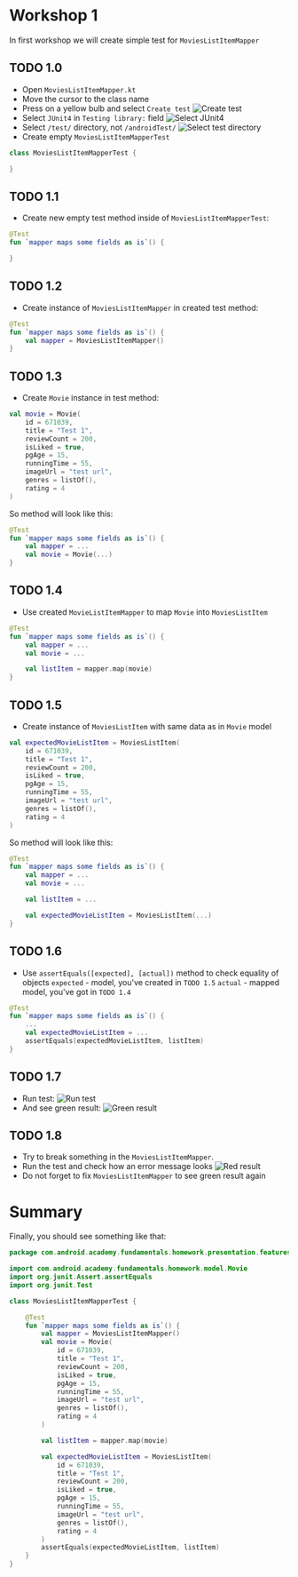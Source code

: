 # Workshop 1

In first workshop we will create simple test for `MoviesListItemMapper`

## TODO 1.0

- Open `MoviesListItemMapper.kt`
- Move the cursor to the class name
- Press on a yellow bulb and select `Create test`
![Create test](images/w1-p1-bulb.png)
- Select `JUnit4` in `Testing library:` field
![Select JUnit4](images/w1-p2-juni4.png)
- Select `/test/` directory, not `/androidTest/`
![Select test directory](images/w1-p3-test-package.png)
- Create empty  `MoviesListItemMapperTest`

```kotlin 
class MoviesListItemMapperTest {

}
```

## TODO 1.1

- Create new empty test method inside of `MoviesListItemMapperTest`:

```kotlin 
@Test
fun `mapper maps some fields as is`() {

}
```

## TODO 1.2

- Create instance of `MoviesListItemMapper` in created test method:

```kotlin 
@Test
fun `mapper maps some fields as is`() {
    val mapper = MoviesListItemMapper()
}
 ```

## TODO 1.3

- Create `Movie` instance in test method:

```kotlin
val movie = Movie(
    id = 671039,
    title = "Test 1",
    reviewCount = 200,
    isLiked = true,
    pgAge = 15,
    runningTime = 55,
    imageUrl = "test url",
    genres = listOf(),
    rating = 4
)
```

So method will look like this:

```kotlin
@Test
fun `mapper maps some fields as is`() {
    val mapper = ...
    val movie = Movie(...)
}
```

## TODO 1.4

- Use created `MovieListItemMapper` to map `Movie` into `MoviesListItem`

```kotlin
@Test
fun `mapper maps some fields as is`() {
    val mapper = ...
    val movie = ...

    val listItem = mapper.map(movie)
}
```

## TODO 1.5

- Create instance of `MoviesListItem` with same data as in `Movie` model

```kotlin
val expectedMovieListItem = MoviesListItem(
    id = 671039,
    title = "Test 1",
    reviewCount = 200,
    isLiked = true,
    pgAge = 15,
    runningTime = 55,
    imageUrl = "test url",
    genres = listOf(),
    rating = 4
)
```

So method will look like this:

```kotlin
@Test
fun `mapper maps some fields as is`() {
    val mapper = ...
    val movie = ...

    val listItem = ...

    val expectedMovieListItem = MoviesListItem(...)
}
```

## TODO 1.6

- Use `assertEquals([expected], [actual])`  method to check equality of objects
`expected` - model, you've created in `TODO 1.5`
`actual` - mapped model, you've got in `TODO 1.4`

```kotlin
@Test
fun `mapper maps some fields as is`() {
    ...
    val expectedMovieListItem = ...
    assertEquals(expectedMovieListItem, listItem)
}
```

## TODO 1.7

- Run test:
![Run test](images/w1-p4-run-test.png)
- And see green result:
![Green result](images/w1-p5-green.png)
  
## TODO 1.8

- Try to break something in the  `MoviesListItemMapper`.
- Run the test and check how an error message looks
![Red result](images/w1-p6-red.png)
- Do not forget to fix `MoviesListItemMapper` to see green result again

# Summary

Finally, you should see something like that:

```kotlin
package com.android.academy.fundamentals.homework.presentation.features.movies.viewmodel

import com.android.academy.fundamentals.homework.model.Movie
import org.junit.Assert.assertEquals
import org.junit.Test

class MoviesListItemMapperTest {

    @Test
    fun `mapper maps some fields as is`() {
        val mapper = MoviesListItemMapper()
        val movie = Movie(
            id = 671039,
            title = "Test 1",
            reviewCount = 200,
            isLiked = true,
            pgAge = 15,
            runningTime = 55,
            imageUrl = "test url",
            genres = listOf(),
            rating = 4
        )

        val listItem = mapper.map(movie)

        val expectedMovieListItem = MoviesListItem(
            id = 671039,
            title = "Test 1",
            reviewCount = 200,
            isLiked = true,
            pgAge = 15,
            runningTime = 55,
            imageUrl = "test url",
            genres = listOf(),
            rating = 4
        )
        assertEquals(expectedMovieListItem, listItem)
    }
}
```